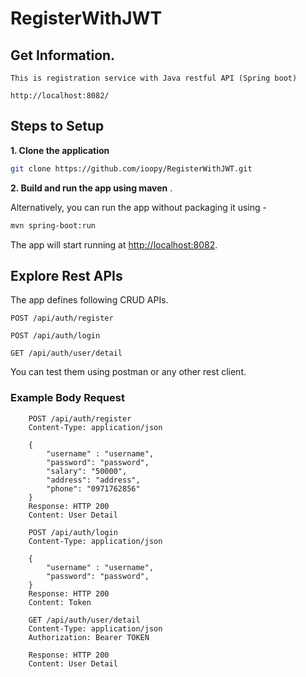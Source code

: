 # RegisterWithJWT

## Get Information. 
    This is registration service with Java restful API (Spring boot)

```
http://localhost:8082/

```

## Steps to Setup

**1. Clone the application**

```bash
git clone https://github.com/ioopy/RegisterWithJWT.git
```

**2. Build and run the app using maven**
.

Alternatively, you can run the app without packaging it using -

```bash
mvn spring-boot:run
```

The app will start running at <http://localhost:8082>.

## Explore Rest APIs

The app defines following CRUD APIs.

    POST /api/auth/register
    
    POST /api/auth/login
    
    GET /api/auth/user/detail

You can test them using postman or any other rest client.

### Example Body Request
```
    POST /api/auth/register
    Content-Type: application/json

    {
        "username" : "username",
        "password": "password",
        "salary": "50000",
        "address": "address",
        "phone": "0971762856"
    }
    Response: HTTP 200
    Content: User Detail 
```
```
    POST /api/auth/login
    Content-Type: application/json

    {
        "username" : "username",
        "password": "password",
    }
    Response: HTTP 200
    Content: Token
```
```
    GET /api/auth/user/detail
    Content-Type: application/json
    Authorization: Bearer TOKEN

    Response: HTTP 200
    Content: User Detail
```
